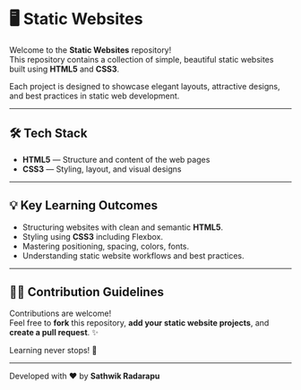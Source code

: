 # 🖥️ Static Websites

Welcome to the **Static Websites** repository!  
This repository contains a collection of simple, beautiful static websites built using **HTML5** and **CSS3**.

Each project is designed to showcase elegant layouts, attractive designs, and best practices in static web development.

---

## 🛠️ Tech Stack

- **HTML5** — Structure and content of the web pages
- **CSS3** — Styling, layout, and visual designs


---

## 💡 Key Learning Outcomes

- Structuring websites with clean and semantic **HTML5**.
- Styling using **CSS3** including Flexbox.
- Mastering positioning, spacing, colors, fonts.
- Understanding static website workflows and best practices.

---

## 🧑‍💻 Contribution Guidelines

Contributions are welcome!  
Feel free to **fork** this repository, **add your static website projects**, and **create a pull request**. ✨

Learning never stops! 🚀

---

Developed with ❤️ by **Sathwik Radarapu**

